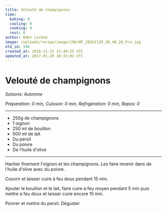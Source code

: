 ```yaml
---
title: Velouté de champignons
time:
  baking: 0
  cooling: 0
  cooking: 0
  rest: 0
author: Odet Lorène
image: /uploads/recipe/image/196/WP_20161120_20_48_26_Pro.jpg
old_id: 196
created_at: 2016-11-22 11:49:25 UTC
updated_at: 2017-01-29 10:33:02 UTC
---
```


# Velouté de champignons

_Saisons: Automne_

_Préparation: 0 min, Cuisson: 0 min, Refrigération: 0 min, Repos: 0_

---

- 250g de champignons
- 1 oignon
- 250 ml de bouillon
- 500 ml de lait
- Du persil
- Du poivre
- De l'huile d'olive

---

Hacher finement l'oignon et les champignons. Les faire revenir dans de l'huile d'olive avec du poivre.

Couvrir et laisser cuire à feu doux pendant 15 min.

Ajouter le bouillon et le lait, faire cuire à feu moyen pendant 5 min puis mettre à feu doux et laisser cuire encore 15 min.

Poivrer et mettre du persil. Déguster
